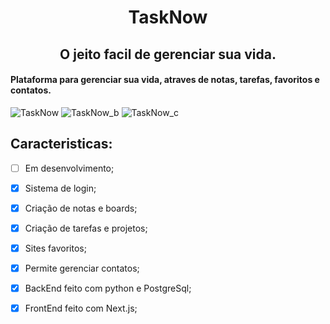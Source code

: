 <h1 align="center"> TaskNow </h1>
<h2 align="center"> O jeito facil de gerenciar sua vida. </h2>


#### Plataforma para gerenciar sua vida, atraves de notas, tarefas, favoritos e contatos.

![TaskNow](https://github.com/plotzZzky/TaskNow/assets/12895974/e8fba28d-7d33-46f5-a51e-86f8c2293a3e)
![TaskNow_b](https://github.com/plotzZzky/TaskNow/assets/12895974/1a926a53-d802-46a2-9996-cc6bd86d975e)
![TaskNow_c](https://github.com/plotzZzky/TaskNow/assets/12895974/e4885e74-886a-489f-b465-766457cf98b3)


## Caracteristicas:
- [ ] Em desenvolvimento;
- [x] Sistema de login;
- [x] Criação de notas e boards;
- [x] Criação de tarefas e projetos;
- [x] Sites favoritos;
- [x] Permite gerenciar contatos;
- [x] BackEnd feito com python e PostgreSql;
- [x] FrontEnd feito com Next.js;
 
